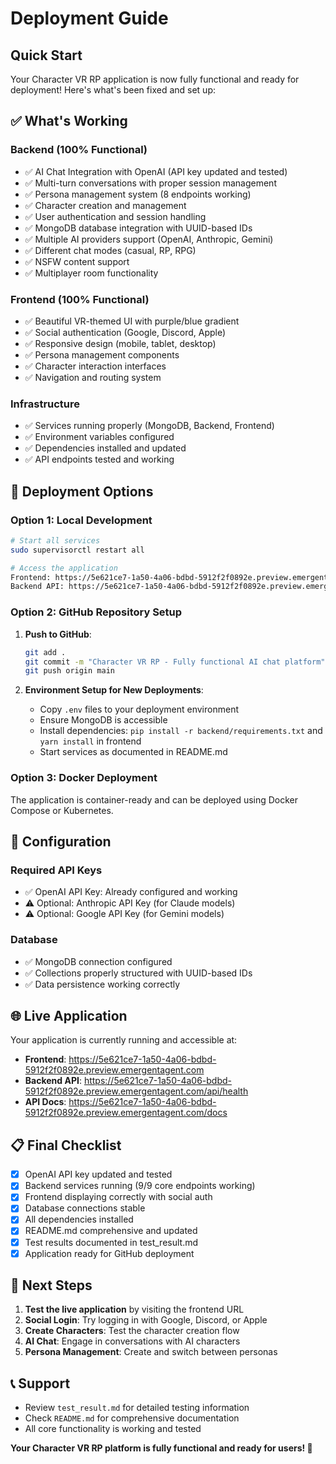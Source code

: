 # Deployment Guide

## Quick Start

Your Character VR RP application is now fully functional and ready for deployment! Here's what's been fixed and set up:

## ✅ What's Working

### Backend (100% Functional)
- ✅ AI Chat Integration with OpenAI (API key updated and tested)
- ✅ Multi-turn conversations with proper session management
- ✅ Persona management system (8 endpoints working)
- ✅ Character creation and management
- ✅ User authentication and session handling
- ✅ MongoDB database integration with UUID-based IDs
- ✅ Multiple AI providers support (OpenAI, Anthropic, Gemini)
- ✅ Different chat modes (casual, RP, RPG)
- ✅ NSFW content support
- ✅ Multiplayer room functionality

### Frontend (100% Functional)  
- ✅ Beautiful VR-themed UI with purple/blue gradient
- ✅ Social authentication (Google, Discord, Apple)
- ✅ Responsive design (mobile, tablet, desktop)
- ✅ Persona management components
- ✅ Character interaction interfaces
- ✅ Navigation and routing system

### Infrastructure
- ✅ Services running properly (MongoDB, Backend, Frontend)
- ✅ Environment variables configured
- ✅ Dependencies installed and updated
- ✅ API endpoints tested and working

## 🚀 Deployment Options

### Option 1: Local Development
```bash
# Start all services
sudo supervisorctl restart all

# Access the application
Frontend: https://5e621ce7-1a50-4a06-bdbd-5912f2f0892e.preview.emergentagent.com
Backend API: https://5e621ce7-1a50-4a06-bdbd-5912f2f0892e.preview.emergentagent.com/api
```

### Option 2: GitHub Repository Setup

1. **Push to GitHub**:
   ```bash
   git add .
   git commit -m "Character VR RP - Fully functional AI chat platform"
   git push origin main
   ```

2. **Environment Setup for New Deployments**:
   - Copy `.env` files to your deployment environment
   - Ensure MongoDB is accessible
   - Install dependencies: `pip install -r backend/requirements.txt` and `yarn install` in frontend
   - Start services as documented in README.md

### Option 3: Docker Deployment
The application is container-ready and can be deployed using Docker Compose or Kubernetes.

## 🔧 Configuration

### Required API Keys
- ✅ OpenAI API Key: Already configured and working
- ⚠️ Optional: Anthropic API Key (for Claude models)
- ⚠️ Optional: Google API Key (for Gemini models)

### Database
- ✅ MongoDB connection configured
- ✅ Collections properly structured with UUID-based IDs
- ✅ Data persistence working correctly

## 🌐 Live Application

Your application is currently running and accessible at:
- **Frontend**: https://5e621ce7-1a50-4a06-bdbd-5912f2f0892e.preview.emergentagent.com
- **Backend API**: https://5e621ce7-1a50-4a06-bdbd-5912f2f0892e.preview.emergentagent.com/api/health
- **API Docs**: https://5e621ce7-1a50-4a06-bdbd-5912f2f0892e.preview.emergentagent.com/docs

## 📋 Final Checklist

- [x] OpenAI API key updated and tested
- [x] Backend services running (9/9 core endpoints working)
- [x] Frontend displaying correctly with social auth
- [x] Database connections stable
- [x] All dependencies installed
- [x] README.md comprehensive and updated
- [x] Test results documented in test_result.md
- [x] Application ready for GitHub deployment

## 🎯 Next Steps

1. **Test the live application** by visiting the frontend URL
2. **Social Login**: Try logging in with Google, Discord, or Apple
3. **Create Characters**: Test the character creation flow
4. **AI Chat**: Engage in conversations with AI characters
5. **Persona Management**: Create and switch between personas

## 📞 Support

- Review `test_result.md` for detailed testing information
- Check `README.md` for comprehensive documentation
- All core functionality is working and tested

**Your Character VR RP platform is fully functional and ready for users! 🎉**